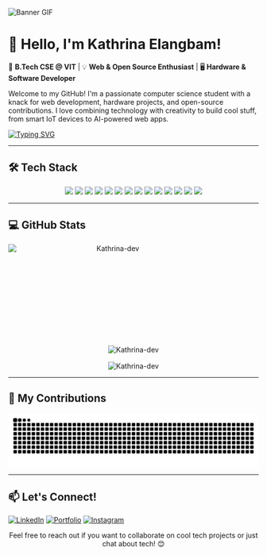 ![Banner GIF](https://www.icegif.com/wp-content/uploads/2023/12/icegif-95.gif)

# 👋 Hello, I'm Kathrina Elangbam!
🚀 **B.Tech CSE @ VIT** | 💡 **Web & Open Source Enthusiast** | 🖥️ **Hardware & Software Developer**

Welcome to my GitHub! I'm a passionate computer science student with a knack for web development, hardware projects, and open-source contributions. I love combining technology with creativity to build cool stuff, from smart IoT devices to AI-powered web apps. 

[![Typing SVG](https://readme-typing-svg.demolab.com?size=100&pause=1000&color=purple&center=true&vCenter=true&width=2000&height=200&lines=OPEN+SOURCE;FULL+STACK;IoT+ENTHUSIAST;WEB+DEVELOPER)](https://git.io/typing-svg)

---

## 🛠️ Tech Stack
<div align="center">
  <img width="50" height="auto" src="https://cdn.jsdelivr.net/gh/devicons/devicon@latest/icons/html5/html5-original.svg" />
  <img width="50" height="auto" src="https://cdn.jsdelivr.net/gh/devicons/devicon@latest/icons/css3/css3-original.svg" />
  <img width="50" height="auto" src="https://cdn.jsdelivr.net/gh/devicons/devicon@latest/icons/javascript/javascript-original.svg" />
  <img width="50" height="auto" src="https://cdn.jsdelivr.net/gh/devicons/devicon@latest/icons/react/react-original.svg" />
  <img width="50" height="auto" src="https://cdn.jsdelivr.net/gh/devicons/devicon@latest/icons/vitejs/vitejs-original.svg" />
  <img width="50" height="auto" src="https://cdn.jsdelivr.net/gh/devicons/devicon@latest/icons/reactrouter/reactrouter-original.svg" />
  <img width="50" height="auto" src="https://cdn.jsdelivr.net/gh/devicons/devicon@latest/icons/tailwindcss/tailwindcss-original.svg" />
  <img width="50" height="auto" src="https://cdn.jsdelivr.net/gh/devicons/devicon@latest/icons/nodejs/nodejs-original.svg" />
  <img width="50" height="auto" src="https://cdn.jsdelivr.net/gh/devicons/devicon@latest/icons/mongodb/mongodb-original-wordmark.svg" />
  <img width="50" height="auto" src="https://cdn.jsdelivr.net/gh/devicons/devicon@latest/icons/mongoose/mongoose-original.svg" />          
  <img width="50" height="auto" src="https://cdn.jsdelivr.net/gh/devicons/devicon@latest/icons/python/python-original.svg" />
  <img width="50" height="auto" src="https://cdn.jsdelivr.net/gh/devicons/devicon@latest/icons/java/java-original.svg" />
  <img width="50" height="auto" src="https://cdn.jsdelivr.net/gh/devicons/devicon@latest/icons/arduino/arduino-original.svg" />
  <img width="50" height="auto" src="https://cdn.jsdelivr.net/gh/devicons/devicon@latest/icons/raspberrypi/raspberrypi-original.svg" />          

          
</div> 

---

## 💻 GitHub Stats
<div align=center>
  
  <img align="left"  width="425" height="203" src="https://github-contributor-stats.vercel.app/api?username=Kathrina-dev&limit=4&theme=synthwave" alt="Kathrina-dev" />
  
  <p>&nbsp;<img align="center"  width="400" height="203" src="https://github-readme-stats.vercel.app/api?username=Kathrina-dev&show_icons=true&locale=en&theme=synthwave" alt="Kathrina-dev" /></p>
  
  <img align="center"  width="350" height="auto" src="https://github-readme-stats.vercel.app/api/top-langs?username=Kathrina-dev&show_icons=true&locale=en&layout=compact&theme=synthwave" alt="Kathrina-dev" />

</div>

---

## 🌟 My Contributions
<div align=center>
  
  <img align="center" src="https://github.com/Kathrina-dev/Kathrina-dev/blob/output/github-contribution-grid-snake.svg" alt="light">
  
</div>

---

## 📫 Let's Connect! 
  
  [![LinkedIn](https://img.shields.io/badge/LinkedIn-blue?style=for-the-badge&logo=linkedin)](https://linkedin.com/in/kathrina-elangbam)
  [![Portfolio](https://img.shields.io/badge/Portfolio-222222?style=for-the-badge&logo=web)](https://your-portfolio-link.com)
  [![Instagram](https://img.shields.io/badge/Instagram-E4405F?style=for-the-badge&logo=instagram&logoColor=white)](https://www.instagram.com/kathrina_elangbam/)

<div align=center>
  
  Feel free to reach out if you want to collaborate on cool tech projects or just chat about tech! 😊

</div>
